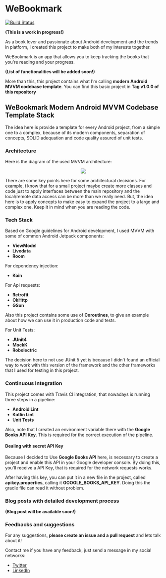 # WeBookmark

[![Build Status](https://travis-ci.org/drcabral/WeBookmark.svg?branch=master)](https://travis-ci.org/drcabral/WeBookmark)

**(This is a work in progress!)**

As a book lover and passionate about Android development and the trends in platform, I created this project to make both of my interests together.

WeBookmark is an app that allows you to keep tracking the books that you're reading and your progress.

**(List of functionalities will be added soon!)**

More than this, this project contains what I'm calling **modern Android MVVM codebase template**.
You can find this basic project in **Tag v1.0.0 of this repository**

## WeBookmark Modern Android MVVM Codebase Template Stack

The idea here is provide a template for every Android project, from a simple one to a complex, because of its modern components, separation of concepts, SOLID adequation and code quality assured of unit tests.

### Architecture

Here is the diagram of the used MVVM architecture:

<p align="center">
  <img src="https://doc-14-5g-docs.googleusercontent.com/docs/securesc/ha0ro937gcuc7l7deffksulhg5h7mbp1/bt62jcb2abbi26tsav8hinoqm9lrn3u7/1580220000000/16443675139245670547/*/18p-JTXaTcErl3YbQ-kMMDIInviYhJ-q0?e=view">
</p>

There are some key points here for some architectural decisions. For example, i know that for a small project maybe create more classes and code just to apply interfaces between the main repository and the local/remote data access can be more than we really need. But, the idea here is to apply concepts to make easy to expand the project to a large and complex one. Keep it in mind when you are reading the code.

### Tech Stack

Based on Google guidelines for Android development, I used MVVM with some of common Android Jetpack components:

* <b>ViewModel</b>
* <b>Livedata</b>
* <b>Room</b>

For dependency injection:

* <b>Koin</b>

For Api requests:

* <b>Retrofit</b>
* <b>OkHttp</b>
* <b>GSon</b>

Also this project contains some use of <b>Coroutines</b>, to give an example about how we can use it in production code and tests.

For Unit Tests:

* <b>JUnit4</b>
* <b>MockK</b>
* <b>Robolectric</b>

The decision here to not use JUnit 5 yet is because I didn't found an official way to work with this version of the framework and the other frameworks that I used for testing in this project.

### Continuous Integration

This project comes with Travis CI integration, that nowadays is running three steps in a pipeline:

* <b>Android Lint</b>
* <b>Kotlin Lint</b>
* <b>Unit Tests</b>

Also, note that I created an environment variable there with the **Google Books API Key**. This is required for the correct execution of the pipeline.

#### Dealing with secret API Key

Because I decided to Use **Google Books API** here, is necessary to create a project and enable this API in your Google developer console. By doing this, you'll receive a API Key, that is required for the network requests works.

After having this key, you can put it in a new file in the project, called **apikey.properties**, calling it **GOOGLE_BOOKS_API_KEY**. Doing this the gradle file can read it without problem.

### Blog posts with detailed development process

**(Blog post will be available soon!)**

### Feedbacks and suggestions

For any suggestions, **please create an issue and a pull request** and lets talk about it!

Contact me if you have any feedback, just send a message in my social networks:
* [Twitter](https://twitter.com/DrCabrales)
* [LinkedIn](https://www.linkedin.com/in/drcabral/?locale=en_US)
